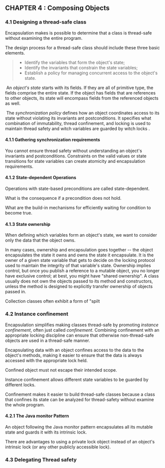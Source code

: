 ## CHAPTER 4 : Composing Objects

### 4.1 Designing a thread-safe class

Encapsulation makes is possible to determine that a class is thread-safe without examining the entire program.

The design process for a thread-safe class should include these three basic elements.

> - Identify the variables that form the object's state;
> - Identify the invariants that constrain the state variables;
> - Establish a policy for managing concurrent access to the object's state.

​	An *object's state* starts with its fields. If they are all of primitive type, the fields comprise the entire state. If the object has fields that are references to other objects, its state will encompass fields from the referenced objects as well.

​	The *synchronization policy* defines how an object coordinates access to its state without violating its invariants ant postconditions. It specifies what combination of immutability, thread confinement, and locking is used to maintain thread safety and witch variables are guarded by witch locks .

#### 4.1.1 Gathering synchronization requirements

You cannot ensure thread safety without understanding an object's invariants and postconditions. Constraints on the valid values or state transitions for state variables can create atomicity and encapsulation requirements.

#### 4.1.2 State-dependent Operations

Operations with state-based preconditions are called state-dependent.

What is the consequence if a precondition does not hold.

What are the build-in mechanisms for efficiently waiting for condition to become true.  

#### 4.1.3 State ownership

When defining which variables form an object's state, we want to consider only the data that the object owns.

In many cases, ownership and encapsulation goes together -- the object encapsulates the state it owns and owns the state it encapsulate. It is the owner of a given state variable that gets to decide on the locking protocol used to maintain the integrity of that variable's state. Ownership implies control, but once you publish a reference to a mutable object, you no longer have exclusive control; at best, you might have "shared ownership". A class usually does not own the objects passed to its method and constructors, unless the method is designed to explicitly transfer ownership of objects passed in.

Collection classes often exhibit a form of "spilt 

### 4.2 Instance confinement

Encapsulation simplifies making classes thread-safe by promoting *instance confinement*, often just called *confinement*. Combining confinement with an appropriate  locking discipline can ensure that otherwise  non-thread-safe objects are used in a thread-safe manner.

Encapsulating data with an object confines access to the data to the object's methods, making it easier to ensure that the data is always accessed with the appropriate lock held.

Confined object must not escape their intended scope.

Instance confinement allows different state variables to be guarded by different locks.

Confinement makes it easier to build thread-safe classes because a class that confines its state can be analyzed for thread-safety without examine the whole program.

#### 4.2.1 The Java monitor Pattern

An object following the Java monitor pattern encapsulates all its mutable state and guards it with its intrinsic lock.

There are advantages to using a private lock object instead of an object's intrinsic lock (or any other publicly accessible lock).

### 4.3 Delegating Thread safety
